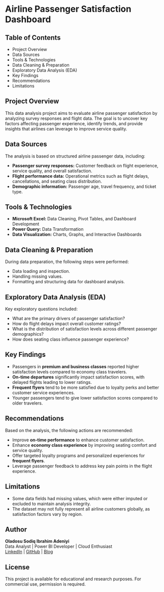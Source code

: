 # Airline Passenger Satisfaction Dashboard

## Table of Contents
- Project Overview
- Data Sources
- Tools & Technologies
- Data Cleaning & Preparation
- Exploratory Data Analysis (EDA)
- Key Findings
- Recommendations
- Limitations

## Project Overview
This data analysis project aims to evaluate airline passenger satisfaction by analyzing survey responses and flight data. The goal is to uncover key factors affecting passenger experience, identify trends, and provide insights that airlines can leverage to improve service quality.

## Data Sources
The analysis is based on structured airline passenger data, including:
- **Passenger survey responses:** Customer feedback on flight experience, service quality, and overall satisfaction.
- **Flight performance data:** Operational metrics such as flight delays, cancellations, and seating class distribution.
- **Demographic information:** Passenger age, travel frequency, and ticket type.

## Tools & Technologies
- **Microsoft Excel:** Data Cleaning, Pivot Tables, and Dashboard Development
- **Power Query:** Data Transformation
- **Data Visualization:** Charts, Graphs, and Interactive Dashboards

## Data Cleaning & Preparation
During data preparation, the following steps were performed:
- Data loading and inspection.
- Handling missing values.
- Formatting and structuring data for dashboard analysis.

## Exploratory Data Analysis (EDA)
Key exploratory questions included:
- What are the primary drivers of passenger satisfaction?
- How do flight delays impact overall customer ratings?
- What is the distribution of satisfaction levels across different passenger demographics?
- How does seating class influence passenger experience?

## Key Findings
- Passengers in **premium and business classes** reported higher satisfaction levels compared to economy class travelers.
- **On-time departures** significantly impact satisfaction scores, with delayed flights leading to lower ratings.
- **Frequent flyers** tend to be more satisfied due to loyalty perks and better customer service experiences.
- Younger passengers tend to give lower satisfaction scores compared to older travelers.

## Recommendations
Based on the analysis, the following actions are recommended:
- Improve **on-time performance** to enhance customer satisfaction.
- Enhance **economy class experience** by improving seating comfort and service quality.
- Offer targeted loyalty programs and personalized experiences for **frequent flyers**.
- Leverage passenger feedback to address key pain points in the flight experience.

## Limitations
- Some data fields had missing values, which were either imputed or excluded to maintain analysis integrity.
- The dataset may not fully represent all airline customers globally, as satisfaction factors vary by region.

## Author
**Oladosu Sodiq Ibrahim Adeniyi**  
Data Analyst | Power BI Developer | Cloud Enthusiast  
[LinkedIn](#) | [GitHub](#) | [Blog](#)  

## License
This project is available for educational and research purposes. For commercial use, permission is required.

